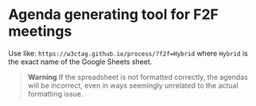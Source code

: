 # Agenda generating tool for F2F meetings

Use like: `https://w3ctag.github.io/process/?f2f=Hybrid` where `Hybrid` is the exact name of the Google Sheets sheet.

> **Warning**
> If the spreadsheet is not formatted correctly, the agendas will be incorrect, even in ways seemingly unrelated to the actual formatting issue.